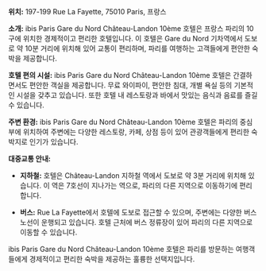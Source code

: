 **위치:** 197-199 Rue La Fayette, 75010 Paris, 프랑스

**소개:**
ibis Paris Gare du Nord Château-Landon 10ème 호텔은 프랑스 파리의 10구에 위치한 경제적이고 편리한 호텔입니다. 이 호텔은 Gare du Nord 기차역에서 도보로 약 10분 거리에 위치해 있어 교통이 편리하며, 파리를 여행하는 고객들에게 편안한 숙박을 제공합니다.

**호텔 편의 시설:**
ibis Paris Gare du Nord Château-Landon 10ème 호텔은 간결하면서도 편안한 객실을 제공합니다. 무료 와이파이, 편안한 침대, 개별 욕실 등의 기본적인 시설을 갖추고 있습니다. 또한 호텔 내 레스토랑과 바에서 맛있는 음식과 음료를 즐길 수 있습니다.

**주변 환경:**
ibis Paris Gare du Nord Château-Landon 10ème 호텔은 파리의 중심부에 위치하여 주변에는 다양한 레스토랑, 카페, 상점 등이 있어 관광객들에게 편리한 숙박지로 인기가 있습니다.

**대중교통 안내:**

- **지하철:** 호텔은 Château-Landon 지하철 역에서 도보로 약 3분 거리에 위치해 있습니다. 이 역은 7호선이 지나가는 역으로, 파리의 다른 지역으로 이동하기에 편리합니다.

- **버스:** Rue La Fayette에서 호텔에 도보로 접근할 수 있으며, 주변에는 다양한 버스 노선이 운행되고 있습니다. 호텔 근처에 버스 정류장이 있어 파리의 다른 지역으로 이동할 수 있습니다.

ibis Paris Gare du Nord Château-Landon 10ème 호텔은 파리를 방문하는 여행객들에게 경제적이고 편리한 숙박을 제공하는 훌륭한 선택지입니다.
